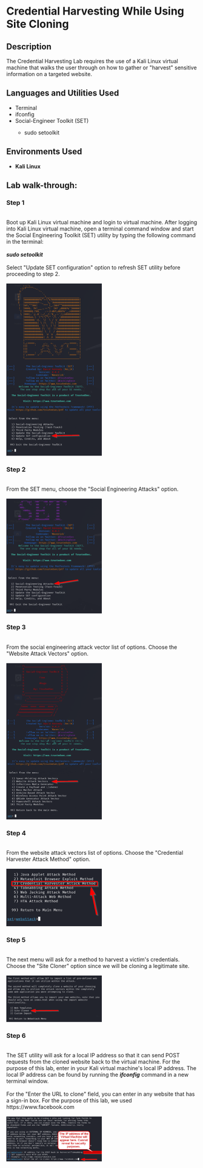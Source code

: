 # Credential Harvesting While Using Site Cloning
<h2>Description</h2>
The Credential Harvesting Lab requires the use of a Kali Linux virtual machine that walks the user through on how to gather or "harvest" sensitive information on a targeted website.
<br />


<h2>Languages and Utilities Used</h2>
<ul><!-- start of main list-->
<li>Terminal</li> 
<li>ifconfig</li>
<li>Social-Engineer Toolkit (SET)</li>
<ul><!-- start of nested list -->
 <li>sudo setoolkit</li>
</ul><!--end of nested list-->
</li>
</ul><!--end of main list -->

<h2>Environments Used </h2>

- <b>Kali Linux</b>

<h2>Lab walk-through:</h2>

<p align="center">
<h3>Step 1</h3><br/>
Boot up Kali Linux virtual machine and login to virtual machine. After logging into Kali Linux virtual machine, open a terminal command window and start the Social Engineering Toolkit (SET) utility by typing the following command in the terminal: <br />
<br />
<b><i>sudo setoolkit</i></b><br /><br />
Select "Update SET configuration" option to refresh SET utility before proceeding to step 2.<br /><br />
<img src="https://github.com/AndrewLSimmons/CredentialHarvestingLab/blob/8c669824b6e22f88087ea63d9b660da6f8a0b254/Images/SudoSetoolkit.png" height="50%" width="50%"/><br />
<h3>Step 2</h3><br/>
From the SET menu, choose the "Social Engineering Attacks" option.<br /><br />
<img src="https://github.com/AndrewLSimmons/CredentialHarvestingLab/blob/8c669824b6e22f88087ea63d9b660da6f8a0b254/Images/Social%20Engineering%20Attacks.png" height="50%" width="50%"/><br />
<h3>Step 3</h3><br/>
From the social engineering attack vector list of options. Choose the "Website Attack Vectors" option.<br /><br />
<img src="https://github.com/AndrewLSimmons/CredentialHarvestingLab/blob/8c669824b6e22f88087ea63d9b660da6f8a0b254/Images/Website%20Attack%20Vectors.png" height="50%" width="50%"/>
<h3>Step 4</h3><br/>
From the website attack vectors list of options. Choose the "Credential Harvester Attack Method" option.<br /><br />
<img src="https://github.com/AndrewLSimmons/CredentialHarvestingLab/blob/8c669824b6e22f88087ea63d9b660da6f8a0b254/Images/Credential%20Harvester%20Attack%20Method.png" height="50%" width="50%"/>
<h3>Step 5</h3><br/>
The next menu will ask for a method to harvest a victim's credentials. Choose the "Site Cloner" option since we will be cloning a legitimate site.<br /><br />
<img src="https://github.com/AndrewLSimmons/CredentialHarvestingLab/blob/8c669824b6e22f88087ea63d9b660da6f8a0b254/Images/Site%20Cloner.png" height="50%" width="50%"/>
<h3>Step 6</h3><br/>
The SET utility will ask for a local IP address so that it can send POST requests from the cloned website back to the virtual machine. For the purpose of this lab, enter in your Kali virtual machine's local IP address. The local IP address can be found by running the <b><i>ifconfig</i></b> command in a new terminal window.<br /><br />
For the "Enter the URL to clone" field, you can enter in any website that has a sign-in box. For the purpose of this lab, we used https://www.facebook.com<br /><br />
<img src="https://github.com/AndrewLSimmons/CredentialHarvestingLab/blob/8c669824b6e22f88087ea63d9b660da6f8a0b254/Images/Site%20Cloner%202.png" height="50%" width="50%"/>

</p>

<!--
 ```diff
- text in red
+ text in green
! text in orange
# text in gray
@@ text in purple (and bold)@@
```
--!>
